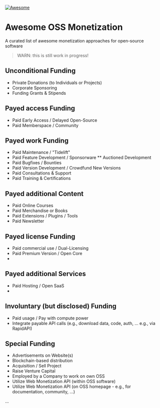 [![Awesome](https://awesome.re/badge-flat.svg)](https://awesome.re)

# Awesome OSS Monetization
A curated list of awesome monetization approaches for open-source software

> WARN: this is still work in progress!

## Unconditional Funding
* Private Donations (to Individuals or Projects)
* Corporate Sponsoring
* Funding Grants & Stipends

## Payed access Funding
* Paid Early Access / Delayed Open-Source
* Paid Memberspace / Community

## Payed work Funding
* Paid Maintenance / "Tidelift"
* Paid Feature Development / Sponsorware
** Auctioned Development
* Paid Bugfixes / Bounties
* Paid Version Development / Crowdfund New Versions
* Paid Consultations & Support
* Paid Training & Certifications

## Payed additional Content
* Paid Online Courses
* Paid Merchandise or Books
* Paid Extensions / Plugins / Tools
* Paid Newsletter

## Payed license Funding
* Paid commercial use / Dual-Licensing
* Paid Premium Version / Open Core
* 

## Payed additional Services
* Paid Hosting / Open SaaS
* 

## Involuntary (but disclosed) Funding
* Paid usage / Pay with compute power
* Integrate payable API calls (e.g., download data, code, auth, … e.g., via RapidAPI)

## Special Funding
* Advertisements on Website(s)
* Blockchain-based distribution
* Acquisition / Sell Project
* Raise Venture Capital
* Employed by a Company to work on own OSS
* Utilize Web Monetization API (within OSS software)
* Utilize Web Monetization API (on OSS homepage - e.g., for documentation, community, ...)
 
...
